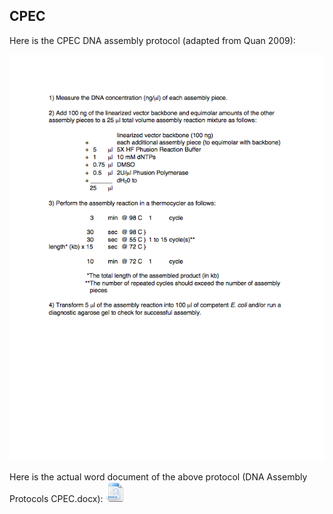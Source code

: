 ## CPEC

Here is the CPEC DNA assembly protocol (adapted from Quan 2009):

![CPEC](../../images/DNA_Assembly_Protocol2.png)

Here is the actual word document of the above protocol (DNA Assembly Protocols CPEC.docx):
[![](../../images/docIcon.png)](http://j5.jbei.org/j5manual/attachments/DNA_Assembly_Protocol1.docx)